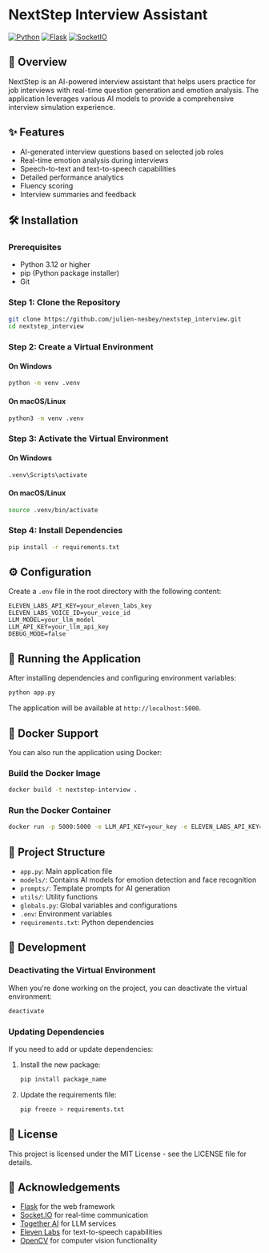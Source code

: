 # NextStep Interview Assistant

[![Python](https://img.shields.io/badge/Python-3.12-blue.svg)](https://www.python.org/)
[![Flask](https://img.shields.io/badge/Flask-3.1.0-green.svg)](https://flask.palletsprojects.com/)
[![SocketIO](https://img.shields.io/badge/SocketIO-5.5.1-red.svg)](https://socket.io/)

## 🚀 Overview

NextStep is an AI-powered interview assistant that helps users practice for job interviews with real-time question generation and emotion analysis. The application leverages various AI models to provide a comprehensive interview simulation experience.

## ✨ Features

- AI-generated interview questions based on selected job roles
- Real-time emotion analysis during interviews
- Speech-to-text and text-to-speech capabilities
- Detailed performance analytics
- Fluency scoring
- Interview summaries and feedback

## 🛠️ Installation

### Prerequisites

- Python 3.12 or higher
- pip (Python package installer)
- Git

### Step 1: Clone the Repository

```bash
git clone https://github.com/julien-nesbey/nextstep_interview.git
cd nextstep_interview
```

### Step 2: Create a Virtual Environment

#### On Windows

```bash
python -m venv .venv
```

#### On macOS/Linux

```bash
python3 -m venv .venv
```

### Step 3: Activate the Virtual Environment

#### On Windows

```bash
.venv\Scripts\activate
```

#### On macOS/Linux

```bash
source .venv/bin/activate
```

### Step 4: Install Dependencies

```bash
pip install -r requirements.txt
```

## ⚙️ Configuration

Create a `.env` file in the root directory with the following content:

```
ELEVEN_LABS_API_KEY=your_eleven_labs_key
ELEVEN_LABS_VOICE_ID=your_voice_id
LLM_MODEL=your_llm_model
LLM_API_KEY=your_llm_api_key
DEBUG_MODE=false
```

## 🚀 Running the Application

After installing dependencies and configuring environment variables:

```bash
python app.py
```

The application will be available at `http://localhost:5000`.

## 🐳 Docker Support

You can also run the application using Docker:

### Build the Docker Image

```bash
docker build -t nextstep-interview .
```

### Run the Docker Container

```bash
docker run -p 5000:5000 -e LLM_API_KEY=your_key -e ELEVEN_LABS_API_KEY=your_key nextstep-interview
```

## 📂 Project Structure

- `app.py`: Main application file
- `models/`: Contains AI models for emotion detection and face recognition
- `prompts/`: Template prompts for AI generation
- `utils/`: Utility functions
- `globals.py`: Global variables and configurations
- `.env`: Environment variables
- `requirements.txt`: Python dependencies

## 🧪 Development

### Deactivating the Virtual Environment

When you're done working on the project, you can deactivate the virtual environment:

```bash
deactivate
```

### Updating Dependencies

If you need to add or update dependencies:

1. Install the new package:

   ```bash
   pip install package_name
   ```

2. Update the requirements file:

   ```bash
   pip freeze > requirements.txt
   ```

## 📝 License

This project is licensed under the MIT License - see the LICENSE file for details.

## 🙏 Acknowledgements

- [Flask](https://flask.palletsprojects.com/) for the web framework
- [Socket.IO](https://socket.io/) for real-time communication
- [Together AI](https://www.together.ai/) for LLM services
- [Eleven Labs](https://elevenlabs.io/) for text-to-speech capabilities
- [OpenCV](https://opencv.org/) for computer vision functionality
